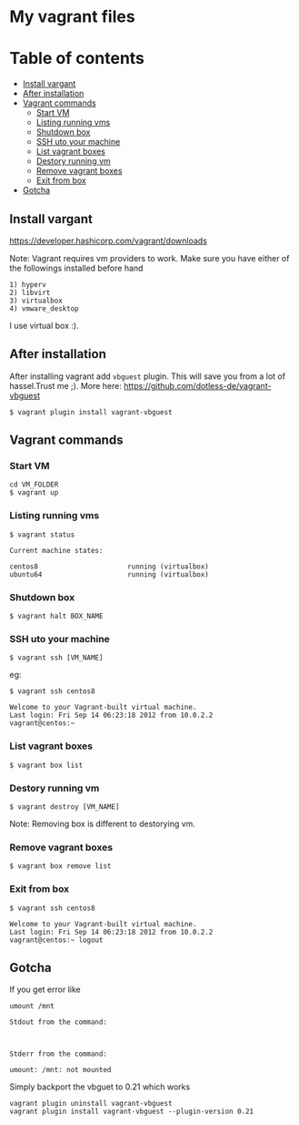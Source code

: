 # My vagrant files

# Table of contents

- [Install vargant](#install-vargant)
- [After installation](#after-installation)
- [Vagrant commands](#vagrant-commands)
  - [Start VM](#start-vm)
  - [Listing running vms](#listing-running-vms)
  - [Shutdown box](#shutdown-box)
  - [SSH uto your machine](#ssh-uto-your-machine)
  - [List vagrant boxes](#list-vagrant-boxes)
  - [Destory running vm](#destory-running-vm)
  - [Remove vagrant boxes](#remove-vagrant-boxes)
  - [Exit from box](#exit-from-box)
- [Gotcha](#gotcha)

## Install vargant

https://developer.hashicorp.com/vagrant/downloads

Note: Vagrant requires vm providers to work. Make sure you have either of the followings installed before hand

```shell
1) hyperv
2) libvirt
3) virtualbox
4) vmware_desktop
```

I use virtual box :).

## After installation

After installing vagrant add `vbguest` plugin. This will save you from a lot of hassel.Trust me ;). More here: https://github.com/dotless-de/vagrant-vbguest

```shell
$ vagrant plugin install vagrant-vbguest
```


## Vagrant commands

### Start VM

```shell
cd VM_FOLDER
$ vagrant up
```

### Listing running vms

```shell
$ vagrant status

Current machine states:

centos8                      running (virtualbox)
ubuntu64                     running (virtualbox)
```

### Shutdown box

```shell
$ vagrant halt BOX_NAME
```

### SSH uto your machine

```shell
$ vagrant ssh [VM_NAME]
```

eg:
```shell
$ vagrant ssh centos8

Welcome to your Vagrant-built virtual machine.
Last login: Fri Sep 14 06:23:18 2012 from 10.0.2.2
vagrant@centos:~ 
```

### List vagrant boxes

```shell
$ vagrant box list
```
### Destory running vm

```shell
$ vagrant destroy [VM_NAME]
```

Note: Removing box is different to destorying vm.

### Remove vagrant boxes

```shell
$ vagrant box remove list
```

### Exit from box

```shell
$ vagrant ssh centos8

Welcome to your Vagrant-built virtual machine.
Last login: Fri Sep 14 06:23:18 2012 from 10.0.2.2
vagrant@centos:~ logout
```

## Gotcha

If you get error like 

```
umount /mnt

Stdout from the command:



Stderr from the command:

umount: /mnt: not mounted
```

Simply backport the vbguet to 0.21 which works

``` shell
vagrant plugin uninstall vagrant-vbguest
vagrant plugin install vagrant-vbguest --plugin-version 0.21
```